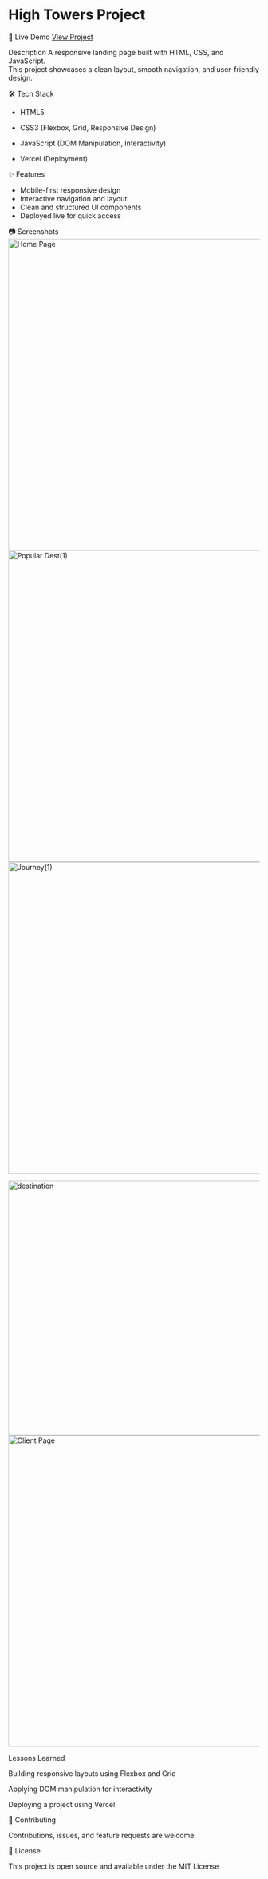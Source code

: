 # High Towers Project

🚀 Live Demo
[View Project](https://hightowersproject.vercel.app)

Description
A responsive landing page built with HTML, CSS, and JavaScript.  
This project showcases a clean layout, smooth navigation, and user-friendly design.  

🛠️ Tech Stack
- HTML5  
- CSS3 (Flexbox, Grid, Responsive Design)  
- JavaScript (DOM Manipulation, Interactivity)  

- Vercel (Deployment)  

✨ Features
- Mobile-first responsive design  
- Interactive navigation and layout  
- Clean and structured UI components  
- Deployed live for quick access  

📷 Screenshots
<img width="1359" height="624" alt="Home Page" src="https://github.com/user-attachments/assets/a0e992d2-fb7a-4b76-9761-5737e95590ac" />
<img width="1359" height="624" alt="Popular Dest(1)" src="https://github.com/user-attachments/assets/08fba26a-d51c-445c-a78f-f4a68089b957" />
<img width="1359" height="624" alt="Journey(1)" src="https://github.com/user-attachments/assets/367bc2e2-9fff-4f71-ba8e-a4d00b40b06f" />

<img width="791" height="510" alt="destination" src="https://github.com/user-attachments/assets/4f60227f-65e3-4f17-9916-20c1c9b4af04" />
<img width="1359" height="624" alt="Client Page" src="https://github.com/user-attachments/assets/79dc29f2-4cf9-4932-ab93-d9dc83a361b5" />

Lessons Learned

Building responsive layouts using Flexbox and Grid

Applying DOM manipulation for interactivity

Deploying a project using Vercel

🤝 Contributing

Contributions, issues, and feature requests are welcome.

📄 License

This project is open source and available under the MIT License
